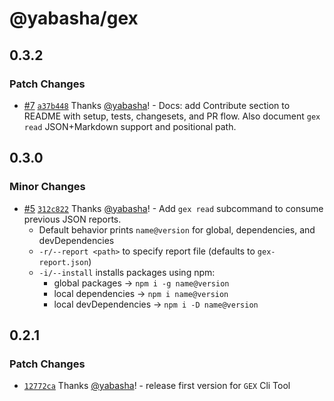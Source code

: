 # @yabasha/gex

## 0.3.2

### Patch Changes

- [#7](https://github.com/yabasha/yabasha-gex/pull/7) [`a37b448`](https://github.com/yabasha/yabasha-gex/commit/a37b4484b135cf8a809fde762d0174cfed8e94d5) Thanks [@yabasha](https://github.com/yabasha)! - Docs: add Contribute section to README with setup, tests, changesets, and PR flow. Also document `gex read` JSON+Markdown support and positional path.

## 0.3.0

### Minor Changes

- [#5](https://github.com/yabasha/yabasha-gex/pull/5) [`312c822`](https://github.com/yabasha/yabasha-gex/commit/312c822c3d08d53686ceca2a92d62d5e0d800d99) Thanks [@yabasha](https://github.com/yabasha)! - Add `gex read` subcommand to consume previous JSON reports.
  - Default behavior prints `name@version` for global, dependencies, and devDependencies
  - `-r/--report <path>` to specify report file (defaults to `gex-report.json`)
  - `-i/--install` installs packages using npm:
    - global packages → `npm i -g name@version`
    - local dependencies → `npm i name@version`
    - local devDependencies → `npm i -D name@version`

## 0.2.1

### Patch Changes

- [`12772ca`](https://github.com/yabasha/yabasha-gex/commit/12772ca7325addca0e2744f58adaed810cce3a7e) Thanks [@yabasha](https://github.com/yabasha)! - release first version for `GEX` Cli Tool
